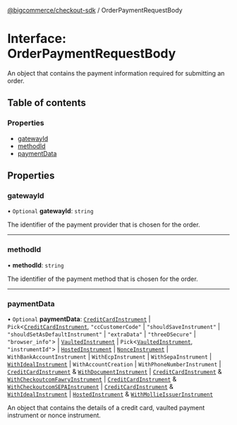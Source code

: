 [@bigcommerce/checkout-sdk](../README.md) / OrderPaymentRequestBody

# Interface: OrderPaymentRequestBody

An object that contains the payment information required for submitting an
order.

## Table of contents

### Properties

- [gatewayId](OrderPaymentRequestBody.md#gatewayid)
- [methodId](OrderPaymentRequestBody.md#methodid)
- [paymentData](OrderPaymentRequestBody.md#paymentdata)

## Properties

### gatewayId

• `Optional` **gatewayId**: `string`

The identifier of the payment provider that is chosen for the order.

___

### methodId

• **methodId**: `string`

The identifier of the payment method that is chosen for the order.

___

### paymentData

• `Optional` **paymentData**: [`CreditCardInstrument`](CreditCardInstrument.md) \| `Pick`<[`CreditCardInstrument`](CreditCardInstrument.md), ``"ccCustomerCode"`` \| ``"shouldSaveInstrument"`` \| ``"shouldSetAsDefaultInstrument"`` \| ``"extraData"`` \| ``"threeDSecure"`` \| ``"browser_info"``\> \| [`VaultedInstrument`](VaultedInstrument.md) \| `Pick`<[`VaultedInstrument`](VaultedInstrument.md), ``"instrumentId"``\> \| [`HostedInstrument`](HostedInstrument.md) \| [`NonceInstrument`](NonceInstrument.md) \| `WithBankAccountInstrument` \| `WithEcpInstrument` \| `WithSepaInstrument` \| [`WithIdealInstrument`](WithIdealInstrument.md) \| `WithAccountCreation` \| `WithPhoneNumberInstrument` \| [`CreditCardInstrument`](CreditCardInstrument.md) & [`WithDocumentInstrument`](WithDocumentInstrument.md) \| [`CreditCardInstrument`](CreditCardInstrument.md) & [`WithCheckoutcomFawryInstrument`](WithCheckoutcomFawryInstrument.md) \| [`CreditCardInstrument`](CreditCardInstrument.md) & [`WithCheckoutcomSEPAInstrument`](WithCheckoutcomSEPAInstrument.md) \| [`CreditCardInstrument`](CreditCardInstrument.md) & [`WithIdealInstrument`](WithIdealInstrument.md) \| [`HostedInstrument`](HostedInstrument.md) & [`WithMollieIssuerInstrument`](WithMollieIssuerInstrument.md)

An object that contains the details of a credit card, vaulted payment
instrument or nonce instrument.
